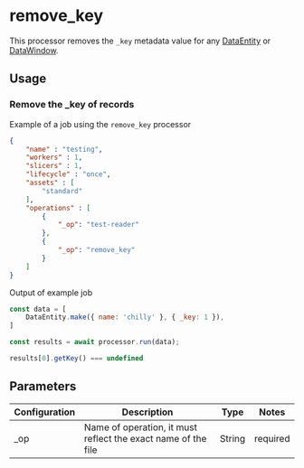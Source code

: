 # remove_key

This processor removes the `_key` metadata value for any [DataEntity](https://terascope.github.io/teraslice/docs/packages/utils/api/classes/dataentity) or [DataWindow](../entity/data-window.md).

## Usage

### Remove the _key of records

Example of a job using the `remove_key` processor

```json
{
    "name" : "testing",
    "workers" : 1,
    "slicers" : 1,
    "lifecycle" : "once",
    "assets" : [
        "standard"
    ],
    "operations" : [
        {
            "_op": "test-reader"
        },
        {
            "_op": "remove_key"
        }
    ]
}
```

Output of example job

```javascript
const data = [
    DataEntity.make({ name: 'chilly' }, { _key: 1 }),
]

const results = await processor.run(data);

results[0].getKey() === undefined
```

## Parameters

| Configuration | Description | Type |  Notes |
| --------- | -------- | ------ | ------ |
| _op | Name of operation, it must reflect the exact name of the file | String | required |
